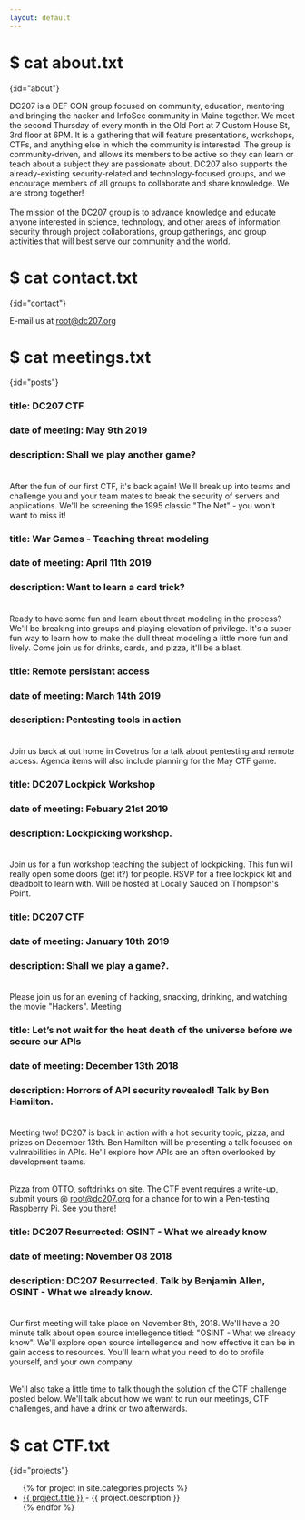 ```yaml
---
layout: default
---
```


# $ cat about.txt
{:id="about"}

DC207 is a DEF CON group focused on community, education, mentoring and bringing the hacker and InfoSec community in Maine together. We meet the second Thursday of every month in the Old Port at 7 Custom House St, 3rd floor at 6PM. It is a gathering that will feature presentations, workshops, CTFs, and anything else in which the community is interested. The group is community-driven, and allows its members to be active so they can learn or teach about a subject they are passionate about. DC207 also supports the already-existing security-related and technology-focused groups, and we encourage members of all groups to collaborate and share knowledge. We are strong together!
<br><br>
The mission of the DC207 group is to advance knowledge and educate anyone interested in science, technology, and other areas of information security through project collaborations, group gatherings, and group activities that will best serve our community and the world.

# $ cat contact.txt
{:id="contact"}

E-mail us at root@dc207.org

# $ cat meetings.txt
{:id="posts"}

### title: DC207 CTF<br>
### date of meeting: May 9th 2019<br>
### description: Shall we play another game? <br><br>
After the fun of our first CTF, it's back again! We'll break up into teams and challenge you and your team mates to break the security of servers and applications. We'll be screening the 1995 classic "The Net" - you won't want to miss it!

### title: War Games - Teaching threat modeling <br>
### date of meeting: April 11th 2019<br>
### description: Want to learn a card trick? <br><br>
Ready to have some fun and learn about threat modeling in the process? We'll be breaking into groups and playing elevation of privilege. It's a super fun way to learn how to make the dull threat modeling a little more fun and lively. Come join us for drinks, cards, and pizza, it'll be a blast.

### title: Remote persistant access<br>
### date of meeting: March 14th 2019<br>
### description: Pentesting tools in action<br><br>
Join us back at out home in Covetrus for a talk about pentesting and remote access. Agenda items will also include planning for the May CTF game. 

### title: DC207 Lockpick Workshop<br>
### date of meeting: Febuary 21st 2019<br>
### description: Lockpicking workshop.<br><br>
Join us for a fun workshop teaching the subject of lockpicking. This fun will really open some doors (get it?) for people. RSVP for a free lockpick kit and deadbolt to learn with. Will be hosted at Locally Sauced on Thompson's Point. 

### title: DC207 CTF<br>
### date of meeting: January 10th 2019<br>
### description: Shall we play a game?.<br><br>
Please join us for an evening of hacking, snacking, drinking, and watching the movie "Hackers". Meeting

### title: Let’s not wait for the heat death of the universe before we secure our APIs<br>
### date of meeting: December 13th 2018<br>
### description: Horrors of API security revealed! Talk by Ben Hamilton.<br><br>
Meeting two! DC207 is back in action with a hot security topic, pizza, and prizes on December 13th. Ben Hamilton will be presenting a talk focused on vulnrabilities in APIs. He'll explore how APIs are an often overlooked by development teams.<br><br>

Pizza from OTTO, softdrinks on site. The CTF event requires a write-up, submit yours @ root@dc207.org for a chance for to win a Pen-testing Raspberry Pi. See you there!

### title: DC207 Resurrected: OSINT - What we already know <br>
### date of meeting: November 08 2018<br>
### description: DC207 Resurrected. Talk by Benjamin Allen, OSINT - What we already know.<br><br>
Our first meeting will take place on November 8th, 2018. We'll have a 20 minute talk about open source intellegence titled: "OSINT - What we already know". We'll explore open source intellegence and how effective it can be in gain access to resources. You'll learn what you need to do to profile yourself, and your own company.<br><br>

We'll also take a little time to talk though the solution of the CTF challenge posted below. We'll talk about how we want to run our meetings, CTF challenges, and have a drink or two afterwards.
# $ cat CTF.txt
{:id="projects"}

<ul>
{% for project in site.categories.projects %}
<li><a href="{{ project.link }}">{{ project.title }}</a> - {{ project.description }}</li>
{% endfor %}
</ul>

